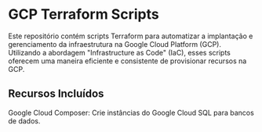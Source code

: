 # GCP Terraform Scripts
Este repositório contém scripts Terraform para automatizar a implantação e gerenciamento da infraestrutura na Google Cloud Platform (GCP). Utilizando a abordagem "Infrastructure as Code" (IaC), esses scripts oferecem uma maneira eficiente e consistente de provisionar recursos na GCP.

## Recursos Incluídos
Google Cloud Composer: Crie instâncias do Google Cloud SQL para bancos de dados.
